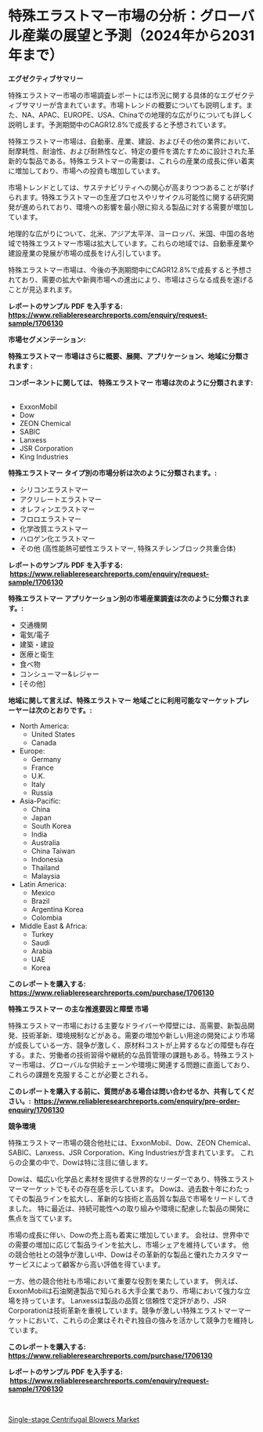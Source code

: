 <p><h1>特殊エラストマー市場の分析：グローバル産業の展望と予測（2024年から2031年まで）</h1></p><p><strong>エグゼクティブサマリー</strong></p>
<p><p>特殊エラストマー市場の市場調査レポートには市況に関する具体的なエグゼクティブサマリーが含まれています。市場トレンドの概要についても説明します。また、NA、APAC、EUROPE、USA、Chinaでの地理的な広がりについても詳しく説明します。予測期間中のCAGR12.8%で成長すると予想されています。</p><p>特殊エラストマー市場は、自動車、産業、建設、およびその他の業界において、耐摩耗性、耐油性、および耐熱性など、特定の要件を満たすために設計された革新的な製品である。特殊エラストマーの需要は、これらの産業の成長に伴い着実に増加しており、市場への投資も増加しています。</p><p>市場トレンドとしては、サステナビリティへの関心が高まりつつあることが挙げられます。特殊エラストマーの生産プロセスやリサイクル可能性に関する研究開発が進められており、環境への影響を最小限に抑える製品に対する需要が増加しています。</p><p>地理的な広がりについて、北米、アジア太平洋、ヨーロッパ、米国、中国の各地域で特殊エラストマー市場は拡大しています。これらの地域では、自動車産業や建設産業の発展が市場の成長をけん引しています。</p><p>特殊エラストマー市場は、今後の予測期間中にCAGR12.8%で成長すると予想されており、需要の拡大や新興市場への進出により、市場はさらなる成長を遂げることが見込まれます。</p></p>
<p><strong>レポートのサンプル PDF を入手する: <a href="https://www.reliableresearchreports.com/enquiry/request-sample/1706130">https://www.reliableresearchreports.com/enquiry/request-sample/1706130</a></strong></p>
<p><strong>市場セグメンテーション:</strong></p>
<p><strong> 特殊エラストマー 市場はさらに概要、展開、アプリケーション、地域に分類されます :</strong></p>
<p><strong>コンポーネントに関しては、 特殊エラストマー 市場は次のように分類されます: &nbsp;</strong></p>
<p><ul><li>ExxonMobil</li><li>Dow</li><li>ZEON Chemical</li><li>SABIC</li><li>Lanxess</li><li>JSR Corporation</li><li>King Industries</li></ul></p>
<p><strong> 特殊エラストマー タイプ別の市場分析は次のように分類されます。:</strong></p>
<p><ul><li>シリコンエラストマー</li><li>アクリレートエラストマー</li><li>オレフィンエラストマー</li><li>フロロエラストマー</li><li>化学改質エラストマー</li><li>ハロゲン化エラストマー</li><li>その他 (高性能熱可塑性エラストマー, 特殊スチレンブロック共重合体)</li></ul></p>
<p><strong>レポートのサンプル PDF を入手する: &nbsp;<a href="https://www.reliableresearchreports.com/enquiry/request-sample/1706130">https://www.reliableresearchreports.com/enquiry/request-sample/1706130</a></strong></p>
<p><strong> 特殊エラストマー アプリケーション別の市場産業調査は次のように分類されます。:</strong></p>
<p><ul><li>交通機関</li><li>電気/電子</li><li>建築・建設</li><li>医療と衛生</li><li>食べ物</li><li>コンシューマー&レジャー</li><li>[その他]</li></ul></p>
<p><strong>地域に関して言えば、特殊エラストマー 地域ごとに利用可能なマーケットプレーヤーは次のとおりです。:</strong></p>
<p><ul>
    <li>
        North America:
        <ul>
            <li>United States</li>
            <li>Canada</li>
        </ul>
    </li>
    <li>
        Europe:
        <ul>
            <li>Germany</li>
            <li>France</li>
            <li>U.K.</li>
            <li>Italy</li>
            <li>Russia</li>
        </ul>
    </li>
    <li>
        Asia-Pacific:
        <ul>
            <li>China</li>
            <li>Japan</li>
            <li>South Korea</li>
            <li>India</li>
            <li>Australia</li>
            <li>China Taiwan</li>
            <li>Indonesia</li>
            <li>Thailand</li>
            <li>Malaysia</li>
        </ul>
    </li>
    <li>
        Latin America:
        <ul>
            <li>Mexico</li>
            <li>Brazil</li>
            <li>Argentina Korea</li>
            <li>Colombia</li>
        </ul>
    </li>
    <li>
        Middle East & Africa:
        <ul>
            <li>Turkey</li>
            <li>Saudi</li>
            <li>Arabia</li>
            <li>UAE</li>
            <li>Korea</li>
        </ul>
    </li>
    </ul></p>
<p><strong>このレポートを購入する: &nbsp;<a href="https://www.reliableresearchreports.com/purchase/1706130">https://www.reliableresearchreports.com/purchase/1706130</a></strong></p>
<p><strong>特殊エラストマー の主な推進要因と障壁 市場</strong></p>
<p><p>特殊エラストマー市場における主要なドライバーや障壁には、高需要、新製品開発、技術革新、環境規制などがある。需要の増加や新しい用途の開発により市場が成長している一方、競争が激しく、原材料コストが上昇するなどの障壁も存在する。また、労働者の技術習得や継続的な品質管理の課題もある。特殊エラストマー市場は、グローバルな供給チェーンや環境に関連する問題に直面しており、これらの課題を克服することが必要とされる。</p></p>
<p><strong>このレポートを購入する前に、質問がある場合は問い合わせるか、共有してください。:&nbsp; <a href="https://www.reliableresearchreports.com/enquiry/pre-order-enquiry/1706130">https://www.reliableresearchreports.com/enquiry/pre-order-enquiry/1706130</a></strong></p>
<p><strong>競争環境</strong></p>
<p><p>特殊エラストマー市場の競合他社には、ExxonMobil、Dow、ZEON Chemical、SABIC、Lanxess、JSR Corporation、King Industriesが含まれています。 これらの企業の中で、Dowは特に注目に値します。</p><p>Dowは、幅広い化学品と素材を提供する世界的なリーダーであり、特殊エラストマーマーケットでもその存在感を示しています。 Dowは、過去数十年にわたってその製品ラインを拡大し、革新的な技術と高品質な製品で市場をリードしてきました。 特に最近は、持続可能性への取り組みや環境に配慮した製品の開発に焦点を当てています。</p><p>市場の成長に伴い、Dowの売上高も着実に増加しています。 会社は、世界中での需要の増加に応じて製品ラインを拡大し、市場シェアを維持しています。 他の競合他社との競争が激しい中、Dowはその革新的な製品と優れたカスタマーサービスによって顧客から高い評価を得ています。</p><p>一方、他の競合他社も市場において重要な役割を果たしています。 例えば、ExxonMobilは石油関連製品で知られる大手企業であり、市場において強力な立場を持っています。 Lanxessは製品の品質と信頼性で定評があり、JSR Corporationは技術革新を重視しています。競争が激しい特殊エラストマーマーケットにおいて、これらの企業はそれぞれ独自の強みを活かして競争力を維持しています。</p></p>
<p><strong>このレポートを購入する: &nbsp; <a href="https://www.reliableresearchreports.com/purchase/1706130">https://www.reliableresearchreports.com/purchase/1706130</a></strong></p>
<p><strong>レポートのサンプル PDF を入手する: &nbsp;<a href="https://www.reliableresearchreports.com/enquiry/request-sample/1706130">https://www.reliableresearchreports.com/enquiry/request-sample/1706130</a></strong><strong></strong></p>
<p>&nbsp;</p>
<p><p><a href="https://fuschia-pecorino-a6d.notion.site/Single-stage-Centrifugal-Blowers-Market-Size-Growth-and-Forecast-from-2024-2031-d33671c3ab4043ab8480239f38a93085">Single-stage Centrifugal Blowers Market</a></p></p>